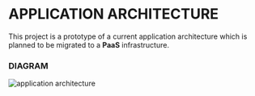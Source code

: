 APPLICATION ARCHITECTURE
===================
This project is a prototype of a current application architecture which is planned to be migrated to a **PaaS** infrastructure.

### DIAGRAM

![application architecture](http://i.imgur.com/bVBzVas.png)
